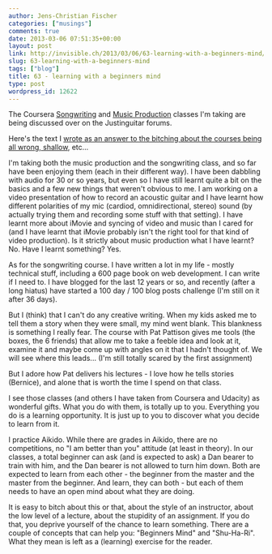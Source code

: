 ```yaml
---
author: Jens-Christian Fischer
categories: ["musings"]
comments: true
date: 2013-03-06 07:51:35+00:00
layout: post
link: http://invisible.ch/2013/03/06/63-learning-with-a-beginners-mind/
slug: 63-learning-with-a-beginners-mind
tags: ["blog"]
title: 63 - learning with a beginners mind
type: post
wordpress_id: 12622
---
```


The Coursera [Songwriting](https://www.coursera.org/course/songwriting) and [Music Production](https://www.coursera.org/course/musicproduction) classes I'm taking are being discussed over on the Justinguitar forums.

Here's the text I [wrote as an answer to the bitching about the courses being all wrong, shallow](http://justinguitarcommunity.com/index.php?topic=31803.msg265240#msg265240), etc...

I'm taking both the music production and the songwriting class, and so far have been enjoying them (each in their different way). I have been dabbling with audio for 30 or so years, but even so I have still learnt quite a bit on the basics and a few new things that weren't obvious to me. I am working on a video presentation of how to record an acoustic guitar and I have learnt how different polarities of my mic (cardiod, omnidirectional, stereo) sound (by actually trying them and recording some stuff with that setting). I have learnt more about iMovie and syncing of video and music than I cared for (and I have learnt that iMovie probably isn't the right tool for that kind of video production). Is it strictly about music production what I have learnt? No. Have I learnt something? Yes.

As for the songwriting course. I have written a lot in my life - mostly technical stuff, including a 600 page book on web development. I can write if I need to. I have blogged for the last 12 years or so, and recently (after a long hiatus) have started a 100 day / 100 blog posts challenge (I'm still on it after 36 days).

But I (think) that I can't do any creative writing. When my kids asked me to tell them a story when they were small, my mind went blank. This blankness is something I really fear. The course with Pat Pattison gives me tools (the boxes, the 6 friends) that allow me to take a feeble idea and look at it, examine it and maybe come up with angles on it that I hadn't thought of. We will see where this leads... (I'm still totally scared by the first assignment)

But I adore how Pat delivers his lectures - I love how he tells stories (Bernice), and alone that is worth the time I spend on that class.

I see those classes (and others I have taken from Coursera and Udacity) as wonderful gifts. What you do with them, is totally up to you. Everything you do is a learning opportunity. It is just up to you to discover what you decide to learn from it.

I practice Aikido. While there are grades in Aikido, there are no competitions, no "I am better than you" attitude (at least in theory). In our classes, a total beginner can ask (and is expected to ask) a Dan bearer to train with him, and the Dan bearer is not allowed to turn him down. Both are expected to learn from each other - the beginner from the master and the master from the beginner. And learn, they can both - but each of them needs to have an open mind about what they are doing.

It is easy to bitch about this or that, about the style of an instructor, about the low level of a lecture, about the stupidity of an assignment. If you do that, you deprive yourself of the chance to learn something. There are a couple of concepts that can help you: "Beginners Mind" and "Shu-Ha-Ri". What they mean is left as a (learning) exercise for the reader.
